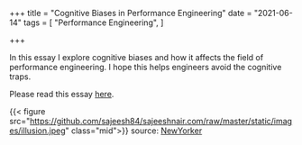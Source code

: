 +++
title = "Cognitive Biases in Performance Engineering"
date = "2021-06-14"
tags = [
    "Performance Engineering",
]

+++

In this essay I explore cognitive biases and how it affects the field of performance engineering. I hope this helps engineers avoid the cognitive traps.

Please read this essay [here](https://www.notion.so/Cognitive-Biases-of-Performance-Engineer-6bd4c631730c459b8a16c20c6226a081).

{{< figure src="https://github.com/sajeesh84/sajeeshnair.com/raw/master/static/images/illusion.jpeg" class="mid">}}
source: [NewYorker](https://www.newyorker.com/humor/daily-shouts/apartment-optical-illusions)
